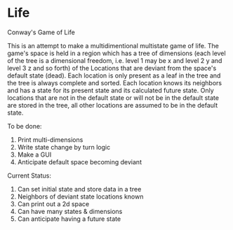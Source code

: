 # Life
Conway's Game of Life

This is an attempt to make a multidimentional multistate game of life.  The game's space is held in a region which has a tree of dimensions (each level of the tree is a dimensional freedom, i.e. level 1 may be x and level 2 y and level 3 z and so forth) of the Locations that are deviant from the space's default state (dead).  Each location is only present as a leaf in the tree and the tree is always complete and sorted.  Each location knows its neighbors and has a state for its present state and its calculated future state.  Only locations that are not in the default state or will not be in the default state are stored in the tree, all other locations are assumed to be in the default state.

To be done:
1)   Print multi-dimensions
2)   Write state change by turn logic
3)   Make a GUI
4)   Anticipate default space becoming deviant

Current Status:
1)   Can set initial state and store data in a tree
2)   Neighbors of deviant state locations known
3)   Can print out a 2d space
4)   Can have many states & dimensions
5)   Can anticipate having a future state
